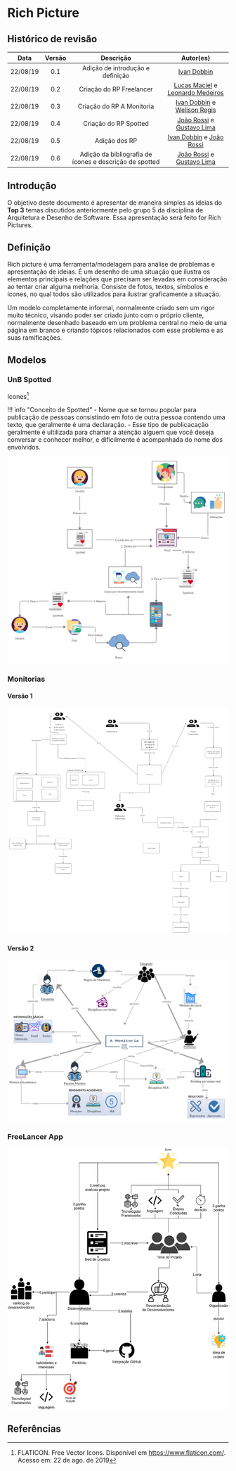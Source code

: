 # Rich Picture


## Histórico de revisão

| Data | Versão | Descrição | Autor(es)|
|:----:|:------:|:---------:|:--------:|
|22/08/19|0.1|Adição de introdução e definição|[Ivan Dobbin](https://github.com/darmsDD)|
|22/08/19|0.2| Criação do RP Freelancer| [Lucas Maciel](https://github.com/Ridersk) e [Leonardo Medeiros](https://github.com/leomedeiros1) 
|22/08/19|0.3| Criação do RP A Monitoria|[Ivan Dobbin](https://github.com/darmsDD) e [Welison Regis](https://github.com/WelisonR)
|22/08/19|0.4| Criação do RP Spotted|[João Rossi](https://github.com/bielrossi15) e [Gustavo Lima](https://github.com/gustavolima00)|
|22/08/19|0.5|Adição dos RP|[Ivan Dobbin](https://github.com/darmsDD) e [João Rossi](https://github.com/bielrossi15)
|22/08/19|0.6| Adição da bibliografia de ícones e descrição de spotted |[João Rossi](https://github.com/bielrossi15) e [Gustavo Lima](https://github.com/gustavolima00)|

## Introdução
O objetivo deste documento é apresentar de maneira simples as ideias do **Top 3** temas discutidos anteriormente pelo grupo 5 da disciplina de Arquitetura e Desenho de Software. Essa apresentação será feito for Rich Pictures.

## Definição

Rich picture é uma ferramenta/modelagem para análise de problemas e apresentação de ideias. É um desenho de uma situação que ilustra os elementos principais e relações que precisam ser levadas em consideração ao tentar criar alguma melhoria. Consiste de fotos, textos, símbolos e ícones, no qual todos são utilizados para ilustrar graficamente a situação.

Um modelo completamente informal, normalmente criado sem um rigor muito técnico, visando poder ser criado junto com o próprio cliente, normalmente desenhado baseado em um problema central no meio de uma página em branco e criando tópicos relacionados com esse problema e as suas ramificações.

## Modelos

### UnB Spotted

Icones[^1]

!!! info "Conceito de Spotted"
    - Nome que se tornou popular para publicação de pessoas consistindo em foto de outra pessoa contendo uma texto, que geralmente é uma declaração.
    - Esse tipo de publicacação geralmente é ultilizada para chamar a atenção alguem que você deseja conversar e conhecer melhor, e dificilmente é acompanhada do nome dos envolvidos.

![Spotted](../assets/img/rich_picture/spotted.jpg)

### Monitorias

#### Versão 1



![Monitoria](../assets/img/rich_picture/monitoria_v1.jpg)

#### Versão 2
![Monitoria](../assets/img/rich_picture/monitoria_v2.png)

### FreeLancer App
![FreeLancer](../assets/img/rich_picture/freelancer.jpg)

## Referências

[^1]: FLATICON. Free Vector Icons. Disponível em <https://www.flaticon.com/>. Acesso em: 22 de ago. de 2019
